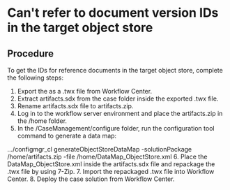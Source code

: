 # Can't refer to document version IDs in the target object store

## Procedure

To get the IDs for reference documents in the target object store, complete the
following steps:

1. Export the  as a .twx file from
Workflow Center.
2. Extract artifacts.sdx from the case folder inside the exported
.twx file.
3. Rename artifacts.sdx file to artifacts.zip.
4. Log in to the workflow server environment and place the artifacts.zip in
the /home folder.
5. In the <bawserver-installation>/CaseManagement/configure folder, run the configuration tool
command to generate a data map:

.../configmgr\_cl generateObjectStoreDataMap -solutionPackage /home/artifacts.zip -file /home/DataMap\_ObjectStore.xml
6. Place the DataMap\_ObjectStore.xml inside the
artifacts.sdx file and repackage the .twx file by using
7-Zip.
7. Import the repackaged .twx file into Workflow Center.
8. Deploy the case solution from Workflow Center.